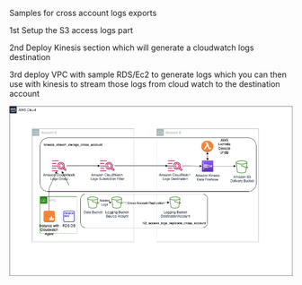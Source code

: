 Samples for cross account logs exports

1st Setup the S3 access logs part

2nd Deploy Kinesis section which will generate a cloudwatch logs destination

3rd deploy VPC with sample RDS/Ec2 to generate logs which you can then use with kinesis to stream those logs from cloud watch to the destination account


![alt text](https://github.com/bquintas/cross_account_log_exports/blob/master/CrossAccountExportLogs.drawio.png?raw=true)